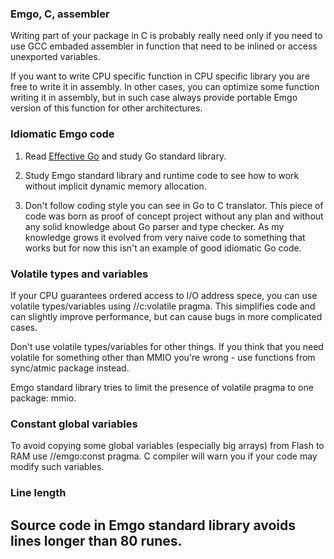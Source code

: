 ### Emgo, C, assembler

Writing part of your package in C is probably really need only if you need to use GCC embaded assembler in function that need to be inlined or access unexported variables.

If you want to write CPU specific function in CPU specific library you are free to write it in assembly. In other cases, you can optimize some function writing it in assembly, but in such case always provide portable Emgo version of this function for other architectures.

### Idiomatic Emgo code

1. Read [Effective Go](http://golang.org/doc/effective_go.html) and study Go standard library.

2. Study Emgo standard library and runtime code to see how to work without implicit dynamic memory allocation.

3. Don't follow coding style you can see in Go to C translator. This piece of code was born as proof of concept project without any plan and without any solid knowledge about Go parser and type checker. As my knowledge grows it evolved from very naive code to something that works but for now this isn't an example of good idiomatic Go code.

### Volatile types and variables

If your CPU guarantees ordered access to I/O address spece, you can use volatile types/variables using //c:volatile pragma. This simplifies code and can slightly improve performance, but can cause bugs in more complicated cases.

Don't use volatile types/variables for other things. If you think that you need volatile for something other than MMIO you're wrong - use functions from sync/atmic package instead.

Emgo standard library tries to limit the presence of volatile pragma to one package: mmio.

### Constant global variables

To avoid copying some global variables (especially big arrays) from Flash to RAM use //emgo:const pragma. C compiler will warn you if your code may modify such variables.

### Line length

Source code in Emgo standard library avoids lines longer than 80 runes.
--------------------------------------------------------------------------------
